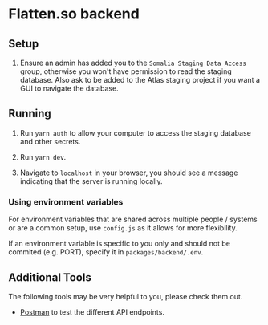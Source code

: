 # Flatten.so backend

## Setup

1. Ensure an admin has added you to the `Somalia Staging Data Access` group, otherwise you won't have permission to read the staging database.
Also ask to be added to the Atlas staging project if you want a GUI to navigate the database.

## Running

1. Run `yarn auth` to allow your computer to access the staging database and other secrets.

2. Run `yarn dev`.

3. Navigate to `localhost` in your browser, you should see a message indicating that the server is running locally.

### Using environment variables

For environment variables that are shared across multiple people / systems or are a common setup,
use `config.js` as it allows for more flexibility.

If an environment variable is specific to you only and should not be commited (e.g. PORT), specify it in `packages/backend/.env`.

## Additional Tools

The following tools may be very helpful to you, please check them out.

- [Postman](https://www.postman.com/) to test the different API endpoints.  
